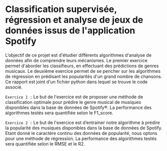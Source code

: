 # Classification supervisée, régression et analyse de jeux de données issus de l'application Spotify

L’objectif de ce projet est d'étudier différents algorithmes d'analyse de données afin de comprendre leurs mécanismes. Le premier exercice permet d'aborder les classifieurs, en effectuant des prédictions de genres musicaux. Le deuxième exercice permet de se pencher sur les algorithmes de régression en prédisant les popularités d'un grand nombre de chansons. Ce rapport est joint d'un fichier python dans lequel se trouve le code associé. 

`Exercice 1 :`
Le but de l'exercice est de proposer une méthode de classification optimale pour prédire le genre musical de musiques disponibles dans la base de données de Spotify®. La performance des algorithmes testés sera quantifiée selon le F1_score.

`Exercice 2 :`
Le but de l'exercice est d’entrainer notre algorithme à prédire la popularité des musiques disponibles dans la base de données de Spotify. Etant donné le caractère continu des données de popularité, nous optons pour une méthode de régression. La performance des algorithmes testés sera quantifiée selon le RMSE et le R2.
